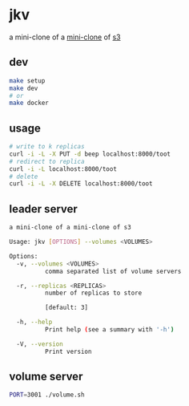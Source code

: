 # jkv

a mini-clone of a [mini-clone](https://github.com/geohot/minikeyvalue) of [s3](https://aws.amazon.com/s3/)

## dev

```bash
make setup
make dev
# or
make docker
```

## usage

```bash
# write to k replicas
curl -i -L -X PUT -d beep localhost:8000/toot
# redirect to replica
curl -i -L localhost:8000/toot
# delete
curl -i -L -X DELETE localhost:8000/toot
```

## leader server

```bash
a mini-clone of a mini-clone of s3

Usage: jkv [OPTIONS] --volumes <VOLUMES>

Options:
  -v, --volumes <VOLUMES>
          comma separated list of volume servers

  -r, --replicas <REPLICAS>
          number of replicas to store

          [default: 3]

  -h, --help
          Print help (see a summary with '-h')

  -V, --version
          Print version
```

## volume server

```bash
PORT=3001 ./volume.sh
```
